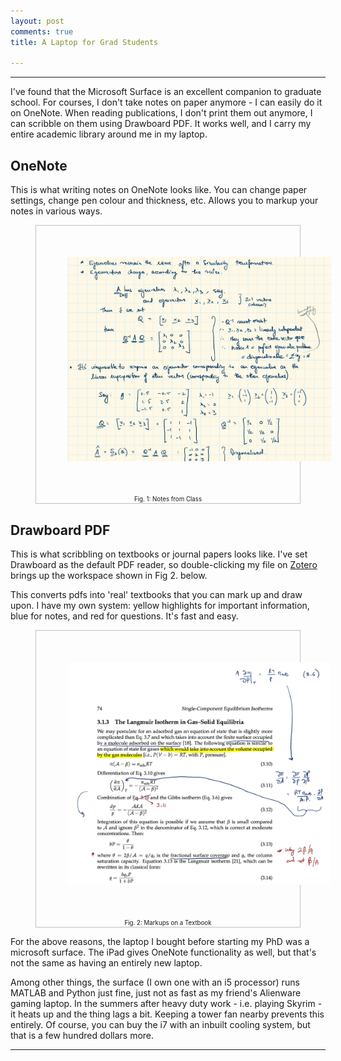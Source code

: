 ```yaml
---
layout: post
comments: true
title: A Laptop for Grad Students

---
```


<hr>

I've found that the Microsoft Surface is an excellent companion to graduate school. For courses, I don't take notes on paper anymore - I can easily do it on OneNote. When reading publications, I don't print them out anymore, I can scribble on them using Drawboard PDF. It works well, and I carry my entire academic library around me in my laptop. 

## OneNote

This is what writing notes on OneNote looks like. You can change paper settings, change pen colour and thickness, etc. Allows you to markup your notes in various ways. 

<!-- Here is the code for the figure. It's clunky and maybe we should do something in the CSS files to make it prettier -->
<center>
<figure style="border: 1px solid #C0C0C0">
<img src="/images/surface2.png" align="center" hspace="50" vspace="50"/>
	<figcaption>
		<small><small>
			Fig. 1: Notes from Class
		</small></small>
	</figcaption>
</figure>
</center>
<!-- --END FIGURE-- -->

## Drawboard PDF 

This is what scribbling on textbooks or journal papers looks like. I've set Drawboard as the default PDF reader, so double-clicking my file on [Zotero](/texts/zotero/) brings up the workspace shown in Fig 2. below. 

This converts pdfs into 'real' textbooks that you can mark up and draw upon. I have my own system: yellow highlights for important information, blue for notes, and red for questions. It's fast and easy. 

<!-- Here is the code for the figure. It's clunky and maybe we should do something in the CSS files to make it prettier -->
<center>
<figure style="border: 1px solid #C0C0C0">
<img src="/images/surface1.png" align="center" hspace="50" vspace="50"/>
	<figcaption>
		<small><small>
			Fig. 2: Markups on a Textbook
		</small></small>
	</figcaption>
</figure>
</center>
<!-- --END FIGURE-- -->

For the above reasons, the laptop I bought before starting my PhD was a microsoft surface. The iPad gives OneNote functionality as well, but that's not the same as having an entirely new laptop. 

Among other things, the surface (I own one with an i5 processor) runs MATLAB and Python just fine, just not as fast as my friend's Alienware gaming laptop. In the summers after heavy duty work - i.e. playing Skyrim - it heats up and the thing lags a bit. Keeping a tower fan nearby prevents this entirely. Of course, you can buy the i7 with an inbuilt cooling system, but that is a few hundred dollars more. 

<hr>
